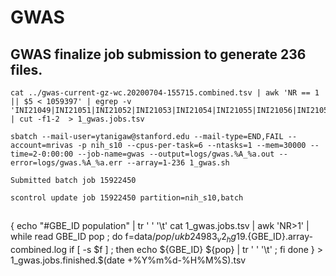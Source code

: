 # GWAS

## GWAS finalize job submission to generate 236 files.

```{bash}
cat ../gwas-current-gz-wc.20200704-155715.combined.tsv | awk 'NR == 1 || $5 < 1059397' | egrep -v 'INI21049|INI21051|INI21052|INI21053|INI21054|INI21055|INI21056|INI21058|INI21059|INI21060|INI21061' | cut -f1-2  > 1_gwas.jobs.tsv
```

```{bash}
sbatch --mail-user=ytanigaw@stanford.edu --mail-type=END,FAIL --account=mrivas -p nih_s10 --cpus-per-task=6 --ntasks=1 --mem=30000 --time=2-0:00:00 --job-name=gwas --output=logs/gwas.%A_%a.out --error=logs/gwas.%A_%a.err --array=1-236 1_gwas.sh

Submitted batch job 15922450

scontrol update job 15922450 partition=nih_s10,batch
```

##

{
    echo "#GBE_ID population" | tr ' ' '\t'
    cat 1_gwas.jobs.tsv | awk 'NR>1' | while read GBE_ID pop ; do
    f=data/${pop}/ukb24983_v2_hg19.${GBE_ID}.array-combined.log
    if [ -s $f ] ; then echo ${GBE_ID} ${pop} | tr ' ' '\t' ; fi
    done
} > 1_gwas.jobs.finished.$(date +%Y%m%d-%H%M%S).tsv

